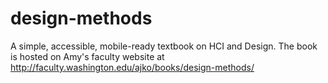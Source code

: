 # design-methods
A simple, accessible, mobile-ready textbook on HCI and Design. The book is hosted on Amy's faculty website at http://faculty.washington.edu/ajko/books/design-methods/
